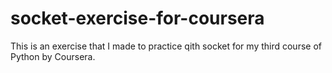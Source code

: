 # socket-exercise-for-coursera
This is an exercise that I made to practice qith socket for my third course of Python by Coursera.
